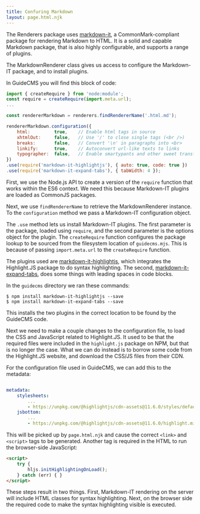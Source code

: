 ```yaml
---
title: Confuring Markdown
layout: page.html.njk
---
```


The Renderers package uses [markdown-it](https://www.npmjs.com/package/markdown-it), a CommonMark-compliant package for rendering Markdown to HTML.  It is a solid and capable Markdown package, that is also highly configurable, and supports a range of plugins.

The MarkdownRenderer class gives us access to configure the Markdown-IT package, and to install plugins.

In GuideCMS you will find this block of code:

```js
import { createRequire } from 'node:module';
const require = createRequire(import.meta.url);
...

const rendererMarkdown = renderers.findRendererName('.html.md');

rendererMarkdown.configuration({
    html:         true,    // Enable html tags in source
    xhtmlOut:     false,   // Use '/' to close single tags (<br />)
    breaks:       false,   // Convert '\n' in paragraphs into <br>
    linkify:      true,    // Autoconvert url-like texts to links
    typographer:  false,   // Enable smartypants and other sweet transforms
})
.use(require('markdown-it-highlightjs'), { auto: true, code: true })
.use(require('markdown-it-expand-tabs'), { tabWidth: 4 });
```

First, we use the Node.js API to create a version of the `require` function that works within the ES6 context.  We need this because Markdown-IT plugins are loaded as CommonJS packages.

Next, we use `findRendererName` to retrieve the MarkdownRenderer instance.  To the `configuration` method we pass a Markdown-IT configuration object.

The `.use` method lets us install Markdown-IT plugins.  The first parameter is the package, loaded using `require`, and the second parameter is the options object for the plugin.   The `createRequire` function configures the package lookup to be sourced from the filesystem location of `guidecms.mjs`.  This is because of passing `import.meta.url` to the `createRequire` function.

The plugins used are [markdown-it-highlightjs](https://www.npmjs.com/package/markdown-it-highlightjs), which integrates the Highlight.JS package to do syntax highlighting.  The second, [markdown-it-expand-tabs](https://www.npmjs.com/package/markdown-it-expand-tabs), does some things with leading spaces in code blocks.

In the `guidecms` directory we ran these commands:

```
$ npm install markdown-it-highlightjs --save
$ npm install markdown-it-expand-tabs --save
```

This installs the two plugins in the correct location to be found by the GuideCMS code.

Next we need to make a couple changes to the configuration file, to load the CSS and JavaScript related to Highlight.JS.  It used to be that the required files were included in the `highlight.js` package on NPM, but that is no longer the case.  What we can do instead is to borrow some code from the Highlight.JS website, and download the CSS/JS files from their CDN.

For the configuration file used in GuideCMS, we can add this to the metadata:

```yaml

metadata:
    stylesheets:
        ...
        - https://unpkg.com/@highlightjs/cdn-assets@11.6.0/styles/default.min.css
    jsbottom:
        ...
        - https://unpkg.com/@highlightjs/cdn-assets@11.6.0/highlight.min.js
```

This will be picked up by `page.html.njk` and cause the correct `<link>` and `<script>` tags to be generated.  Another tag is required in the HTML to run the browser-side JavaScript:

```html
<script>
    try {
        hljs.initHighlightingOnLoad();
    } catch (err) { }
</script>
```

These steps result in two things.  First, Markdown-IT rendering on the server will include HTML classes for syntax highlighting.  Next, on the browser side the required code to make the syntax highlighting visible is executed.

